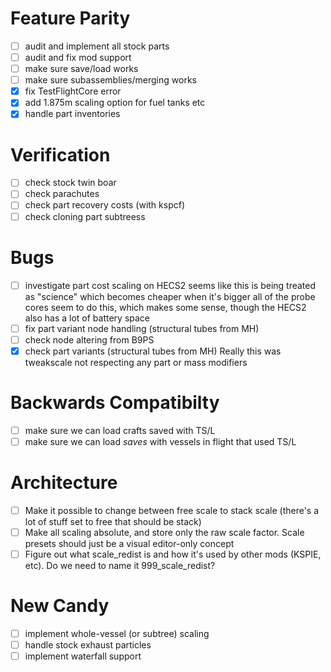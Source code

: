 # Feature Parity

- [ ] audit and implement all stock parts
- [ ] audit and fix mod support
- [ ] make sure save/load works
- [ ] make sure subassemblies/merging works
- [x] fix TestFlightCore error
- [x] add 1.875m scaling option for fuel tanks etc
- [x] handle part inventories

# Verification

- [ ] check stock twin boar
- [ ] check parachutes
- [ ] check part recovery costs (with kspcf)
- [ ] check cloning part subtreess

# Bugs

- [ ] investigate part cost scaling on HECS2
		seems like this is being treated as "science" which becomes cheaper when it's bigger
		all of the probe cores seem to do this, which makes some sense, though the HECS2 also has a lot of battery space
- [ ] fix part variant node handling (structural tubes from MH)
- [ ] check node altering from B9PS
- [x] check part variants (structural tubes from MH)
		Really this was tweakscale not respecting any part or mass modifiers

# Backwards Compatibilty

- [ ] make sure we can load crafts saved with TS/L
- [ ] make sure we can load *saves* with vessels in flight that used TS/L

# Architecture

- [ ] Make it possible to change between free scale to stack scale (there's a lot of stuff set to free that should be stack)
- [ ] Make all scaling absolute, and store only the raw scale factor.  Scale presets should just be a visual editor-only concept
- [ ] Figure out what scale_redist is and how it's used by other mods (KSPIE, etc).  Do we need to name it 999_scale_redist?

# New Candy

- [ ] implement whole-vessel (or subtree) scaling
- [ ] handle stock exhaust particles
- [ ] implement waterfall support
